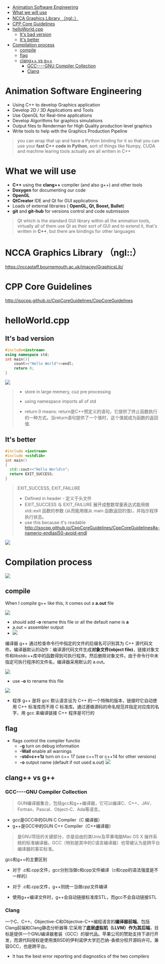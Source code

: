 - [Animation Software Engineering](#animation-software-engineering)
- [What we will use](#what-we-will-use)
- [NCCA Graphics Library （ngl::）](#ncca-graphics-library-ngl)
- [CPP Core Guidelines](#cpp-core-guidelines)
- [helloWorld.cpp](#helloworldcpp)
  - [It's bad version](#its-bad-version)
  - [It's better](#its-better)
- [Compilation process](#compilation-process)
  - [compile](#compile)
  - [flag](#flag)
  - [clang++ vs g++](#clang-vs-g)
    - [GCC----GNU Compiler Collection](#gcc----gnu-compiler-collection)
    - [Clang](#clang)

# Animation Software Engineering
- Using C++ to develop Graphics application
- Develop 2D / 3D Applications and Tools
- Use OpenGL for Real-time applications
- Develop Algorithms for graphics simulations
- Output files to Renderman for High Quality production level graphics
- Write tools to help with the Graphics Production Pipeline

> you can wrap that up and have a Python binding for it so that you can use your **fast C++ code in Python**, sort of things like Numpy, CUDA and machine learing tools actually are all written in C++

# What we will use
- **C++** using the **clang++** compiler (and also g++) and other tools
- **Doxygen** for documenting our code
- **OpenGL**
- **QtCreator** IDE and Qt for GUI applications
- Loads of external libraries ( **OpenGL, Qt, Boost, Bullet**)
- **git** and **git-hub** for versions control and code submission

> Qt which is the standard GUI library within all the animation tools, virtually all of them use Qt as their sort of GUI and to extend it, that's written in **C++**, but there are bindings for other languages

# NCCA Graphics Library （ngl::）
https://nccastaff.bournemouth.ac.uk/jmacey/GraphicsLib/

# CPP Core Guidelines
http://isocpp.github.io/CppCoreGuidelines/CppCoreGuidelines


# helloWorld.cpp

## It's bad version

```c++
#include<iostream>
using namespace std;
int main(){
    count<<"Hello World"<<endl;
    return 0;
}
```

![ ](./assets/Screenshot%20from%202022-09-28%2012-43-10.png)

> - store in large memery, cuz pre processing
>
> - using namespace imports all of std
>
> - return 0 means: return是C++预定义的语句，它提供了终止函数执行的一种方式。当return语句提供了一个值时，这个值就成为函数的返回值.

## It's better

```c++
#include <iostream>
#include <cstdlib>
int main()
{
  std::cout<<"Hello World\n";
  return EXIT_SUCCESS;
}
```

> EXIT_SUCCESS, EXIT_FAILURE
> - Defined in header <cstdlib> - 定义于头文件 <cstdlib>
> - EXIT_SUCCESS 与 EXIT_FAILURE 展开成整数常量表达式能用做 std::exit 函数的参数 (从而能用做从 main 函数返回的值)，并指示程序执行状态。
> - use this because it's readable
> http://isocpp.github.io/CppCoreGuidelines/CppCoreGuidelines#a-namerio-endlasl50-avoid-endl

![ ](./assets/Screenshot%20from%202022-09-28%2013-50-56.png)

# Compilation process

![ ](./assets/Screenshot%20from%202022-09-28%2014-25-19.png)

## compile

When I compile g++ like this, it comes out a **a.out** file

![ ](./assets/Screenshot%20from%202022-09-28%2014-06-39.png)

- should add **-o** rename this file or all the default name is **a**
- a.out = assembler output
- ![ ](./assets/Screenshot%20from%202022-09-28%2014-12-53.png)

编译器 g++ 通过检查命令行中指定的文件的后缀名可识别其为 C++ 源代码文件。编译器默认的动作：编译源代码文件生成**对象文件(object file)**，链接对象文件和libstdc++库中的函数得到可执行程序。然后删除对象文件。由于命令行中未指定可执行程序的文件名，编译器采用默认的 a.out。

![ ](./assets/Screenshot%20from%202022-09-28%2014-34-35.png)

- use **-o** to rename this file

![](assets/2022-09-29-03-35-33.png)

- 程序 g++ 是将 gcc 默认语言设为 C++ 的一个特殊的版本，链接时它自动使用 C++ 标准库而不用 C 标准库。通过遵循源码的命名规范并指定对应库的名字，用 gcc 来编译链接 C++ 程序是可行的

## flag

- flags control the compiler functio
  - **-g** turn on debug information
  - **-Wall** enable all warnings
  - **-std=c++1z** turn on c++ 17 (use c++11 or c++14 for other versions)
  - **-o** output name (default if not used a.out)
![ ](./assets/Screenshot%20from%202022-09-28%2015-43-45.png)

## clang++ vs g++
### GCC----GNU Compiler Collection

> GUN编译器集合，包括gcc和g++编译器，它可以编译C、C++、JAV、Fortran、Pascal、Object-C、Ada等语言。

- gcc是GCC中的GUN C Compiler（C 编译器）
- g++是GCC中的GUN C++ Compiler（C++编译器）

> 是GNU项目的关键部分，亦是自由的类Unix及苹果电脑Mac OS X 操作系统的标准编译器。GCC（特别是其中的C语言编译器）也常被认为是跨平台编译器的事实标准。

gcc和g++的主要区别

- 对于 .c和.cpp文件，gcc分别当做c和cpp文件编译（c和cpp的语法强度是不一样的）

- 对于 .c和.cpp文件，g++则统一当做cpp文件编译

- 使用g++编译文件时，g++会自动链接标准库STL，而gcc不会自动链接STL

### Clang
一个C、C++、Objective-C和Objective-C++编程语言的**编译器前端**。包括Clang前端和Clang静态分析器等.它采用了**底层虚拟机（LLVM）作为其后端**，目标是提供一个GNU编译器套装（GCC）的替代品。苹果公司的赞助支持下进行开发，而源代码授权是使用类BSD的伊利诺伊大学厄巴纳-香槟分校开源码许可。兼容GCC，也是跨平台。

- It has the best error reporting and diagnostics of the two compilers